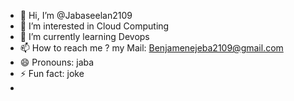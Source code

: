 - 👋 Hi, I’m @Jabaseelan2109
- 👀 I’m interested in Cloud Computing
- 🌱 I’m currently learning Devops
- 📫 How to reach me ? my Mail: Benjamenejeba2109@gmail.com
- 😄 Pronouns: jaba
- ⚡ Fun fact: joke
- 

<!---
Jabaseelan2109/Jabaseelan2109 is a ✨ special ✨ repository because its `README.md` (this file) appears on your GitHub profile.
You can click the Preview link to take a look at your changes.
--->
